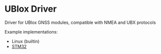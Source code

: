 # UBlox Driver
Driver for UBlox GNSS modules, compatible with NMEA and UBX protocols

Example implementations:
- Linux (builtin)
- [STM32](https://github.com/ricardofalcao/ublox_driver_example_stm32/)
